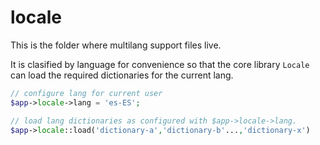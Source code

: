 # locale

This is the folder where multilang support files live.

It is clasified by language for convenience so that the core library `Locale` can load the required dictionaries for the current lang.

```php
// configure lang for current user
$app->locale->lang = 'es-ES';

// load lang dictionaries as configured with $app->locale->lang.
$app->locale::load('dictionary-a','dictionary-b'...,'dictionary-x')
```
